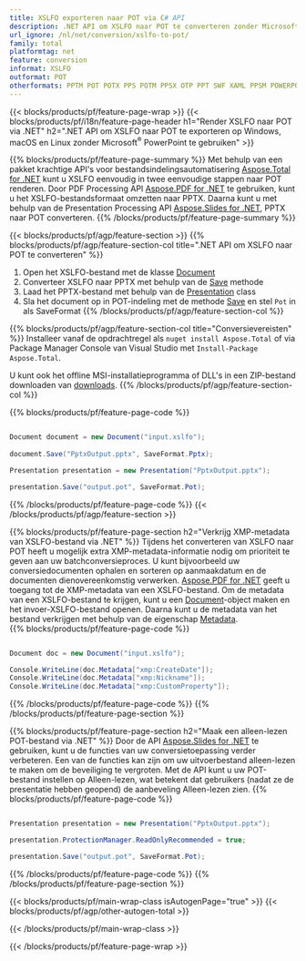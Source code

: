 ```yaml
---
title: XSLFO exporteren naar POT via C# API
description: .NET API om XSLFO naar POT te converteren zonder Microsoft Word te gebruiken
url_ignore: /nl/net/conversion/xslfo-to-pot/
family: total
platformtag: net
feature: conversion
informat: XSLFO
outformat: POT
otherformats: PPTM POT POTX PPS POTM PPSX OTP PPT SWF XAML PPSM POWERPOINT
---
```

{{< blocks/products/pf/feature-page-wrap >}}
{{< blocks/products/pf/i18n/feature-page-header h1="Render XSLFO naar POT via .NET" h2=".NET API om XSLFO naar POT te exporteren op Windows, macOS en Linux zonder Microsoft<sup>&reg;</sup> PowerPoint te gebruiken" >}}

{{% blocks/products/pf/feature-page-summary %}}
Met behulp van een pakket krachtige API's voor bestandsindelingsautomatisering [Aspose.Total for .NET](https://products.aspose.com/total/net/) kunt u XSLFO eenvoudig in twee eenvoudige stappen naar POT renderen. Door PDF Processing API [Aspose.PDF for .NET](https://products.aspose.com/pdf/net/) te gebruiken, kunt u het XSLFO-bestandsformaat omzetten naar PPTX. Daarna kunt u met behulp van de Presentation Processing API [Aspose.Slides for .NET](https://products.aspose.com/slides/net/), PPTX naar POT converteren.
{{% /blocks/products/pf/feature-page-summary  %}}

{{< blocks/products/pf/agp/feature-section >}}
{{% blocks/products/pf/agp/feature-section-col title=".NET API om XSLFO naar POT te converteren" %}}
1. Open het XSLFO-bestand met de klasse [Document](https://reference.aspose.com/pdf/net/aspose.pdf/document)
2. Converteer XSLFO naar PPTX met behulp van de [Save](https://reference.aspose.com/pdf/net/aspose.pdf.document/save/methods/5) methode
3. Laad het PPTX-bestand met behulp van de [Presentation](https://reference.aspose.com/slides/net/aspose.slides/presentation) class
4. Sla het document op in POT-indeling met de methode [Save](https://reference.aspose.com/slides/net/aspose.slides.presentation/save/methods/5) en stel `Pot` in als SaveFormat
{{% /blocks/products/pf/agp/feature-section-col %}}

{{% blocks/products/pf/agp/feature-section-col title="Conversievereisten" %}}
Installeer vanaf de opdrachtregel als ```nuget install Aspose.Total``` of via Package Manager Console van Visual Studio met ```Install-Package Aspose.Total```.

U kunt ook het offline MSI-installatieprogramma of DLL's in een ZIP-bestand downloaden van [downloads](https://releases.aspose.com/total/net).
{{% /blocks/products/pf/agp/feature-section-col %}}

{{% blocks/products/pf/feature-page-code %}}

```cs

Document document = new Document("input.xslfo");
 
document.Save("PptxOutput.pptx", SaveFormat.Pptx); 

Presentation presentation = new Presentation("PptxOutput.pptx");

presentation.Save("output.pot", SaveFormat.Pot);   
```

{{% /blocks/products/pf/feature-page-code %}}
{{< /blocks/products/pf/agp/feature-section >}}

{{% blocks/products/pf/feature-page-section  h2="Verkrijg XMP-metadata van XSLFO-bestand via .NET" %}}
Tijdens het converteren van XSLFO naar POT heeft u mogelijk extra XMP-metadata-informatie nodig om prioriteit te geven aan uw batchconversieproces. U kunt bijvoorbeeld uw conversiedocumenten ophalen en sorteren op aanmaakdatum en de documenten dienovereenkomstig verwerken. [Aspose.PDF for .NET](https://products.aspose.com/pdf/net/) geeft u toegang tot de XMP-metadata van een XSLFO-bestand. Om de metadata van een XSLFO-bestand te krijgen, kunt u een [Document](https://reference.aspose.com/pdf/net/aspose.pdf/document)-object maken en het invoer-XSLFO-bestand openen. Daarna kunt u de metadata van het bestand verkrijgen met behulp van de eigenschap [Metadata](https://reference.aspose.com/pdf/net/aspose.pdf/document/properties/metadata).  
{{% blocks/products/pf/feature-page-code %}}

```cs

Document doc = new Document("input.xslfo");

Console.WriteLine(doc.Metadata["xmp:CreateDate"]);
Console.WriteLine(doc.Metadata["xmp:Nickname"]);
Console.WriteLine(doc.Metadata["xmp:CustomProperty"]);
```

{{% /blocks/products/pf/feature-page-code  %}}
{{% /blocks/products/pf/feature-page-section %}}

{{% blocks/products/pf/feature-page-section  h2="Maak een alleen-lezen POT-bestand via .NET" %}}
Door de API [Aspose.Slides for .NET](https://products.aspose.com/slides/net/) te gebruiken, kunt u de functies van uw conversietoepassing verder verbeteren. Een van de functies kan zijn om uw uitvoerbestand alleen-lezen te maken om de beveiliging te vergroten. Met de API kunt u uw POT-bestand instellen op Alleen-lezen, wat betekent dat gebruikers (nadat ze de presentatie hebben geopend) de aanbeveling Alleen-lezen zien. 
{{% blocks/products/pf/feature-page-code %}}

```cs

Presentation presentation = new Presentation("PptxOutput.pptx");

presentation.ProtectionManager.ReadOnlyRecommended = true;

presentation.Save("output.pot", SaveFormat.Pot);     
```

{{% /blocks/products/pf/feature-page-code  %}}
{{% /blocks/products/pf/feature-page-section %}}

{{< blocks/products/pf/main-wrap-class isAutogenPage="true" >}}
{{< blocks/products/pf/agp/other-autogen-total >}}


{{< /blocks/products/pf/main-wrap-class >}}

{{< /blocks/products/pf/feature-page-wrap >}}